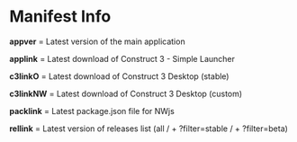 # Manifest Info

**appver** = Latest version of the main application

**applink** = Latest download of Construct 3 - Simple Launcher

**c3linkO** = Latest download of Construct 3 Desktop (stable)

**c3linkNW** = Latest download of Construct 3 Desktop (custom)

**packlink** = Latest package.json file for NWjs

**rellink** = Latest version of releases list (all / + ?filter=stable / + ?filter=beta)
